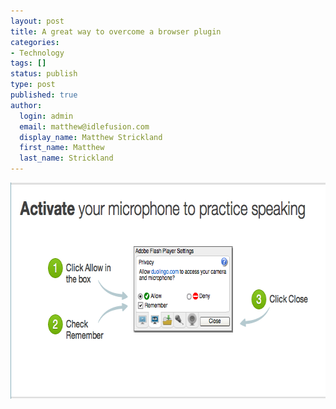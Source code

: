 ```yaml
---
layout: post
title: A great way to overcome a browser plugin
categories:
- Technology
tags: []
status: publish
type: post
published: true
author:
  login: admin
  email: matthew@idlefusion.com
  display_name: Matthew Strickland
  first_name: Matthew
  last_name: Strickland
---
```

<a href="https://s3.amazonaws.com/strickland.web/plugin_overcome.png"><img class="alignnone size-full wp-image-41" title="Duolingo" alt="" src="../assets/plugin_overcome.png" width="681" height="346" /></a>
